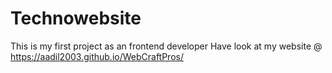 # Technowebsite
This is my first project as an frontend developer 
Have look at my website @ https://aadil2003.github.io/WebCraftPros/

